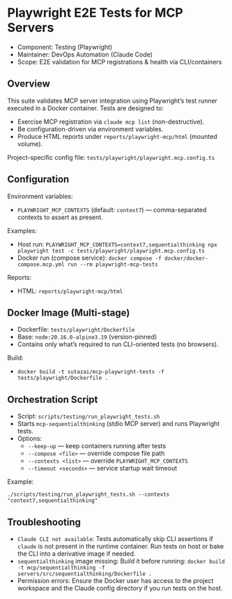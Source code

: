 # Playwright E2E Tests for MCP Servers

- Component: Testing (Playwright)
- Maintainer: DevOps Automation (Claude Code)
- Scope: E2E validation for MCP registrations & health via CLI/containers

## Overview

This suite validates MCP server integration using Playwright’s test runner executed in a Docker container. Tests are designed to:
- Exercise MCP registration via `claude mcp list` (non-destructive).
- Be configuration-driven via environment variables.
- Produce HTML reports under `reports/playwright-mcp/html` (mounted volume).

Project-specific config file: `tests/playwright/playwright.mcp.config.ts`

## Configuration

Environment variables:
- `PLAYWRIGHT_MCP_CONTEXTS` (default: `context7`) — comma-separated contexts to assert as present.

Examples:
- Host run: `PLAYWRIGHT_MCP_CONTEXTS=context7,sequentialthinking npx playwright test -c tests/playwright/playwright.mcp.config.ts`
- Docker run (compose service): `docker compose -f docker/docker-compose.mcp.yml run --rm playwright-mcp-tests`

Reports:
- HTML: `reports/playwright-mcp/html`

## Docker Image (Multi-stage)

- Dockerfile: `tests/playwright/Dockerfile`
- Base: `node:20.16.0-alpine3.19` (version-pinned)
- Contains only what’s required to run CLI-oriented tests (no browsers).

Build:
- `docker build -t sutazai/mcp-playwright-tests -f tests/playwright/Dockerfile .`

## Orchestration Script

- Script: `scripts/testing/run_playwright_tests.sh`
- Starts `mcp-sequentialthinking` (stdio MCP server) and runs Playwright tests.
- Options:
  - `--keep-up` — keep containers running after tests
  - `--compose <file>` — override compose file path
  - `--contexts <list>` — override `PLAYWRIGHT_MCP_CONTEXTS`
  - `--timeout <seconds>` — service startup wait timeout

Example:
```
./scripts/testing/run_playwright_tests.sh --contexts "context7,sequentialthinking"
```

## Troubleshooting

- `Claude CLI not available`: Tests automatically skip CLI assertions if `claude` is not present in the runtime container. Run tests on host or bake the CLI into a derivative image if needed.
- `sequentialthinking` image missing: Build it before running: `docker build -t mcp/sequentialthinking -f servers/src/sequentialthinking/Dockerfile .`
- Permission errors: Ensure the Docker user has access to the project workspace and the Claude config directory if you run tests on the host.

